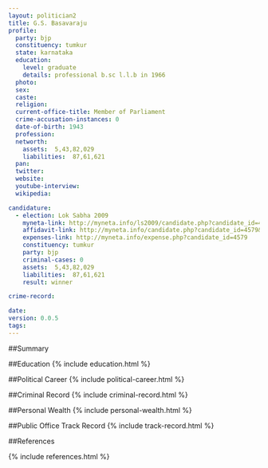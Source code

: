 ```yaml
---
layout: politician2
title: G.S. Basavaraju
profile: 
  party: bjp
  constituency: tumkur
  state: karnataka
  education: 
    level: graduate
    details: professional b.sc l.l.b in 1966
  photo: 
  sex: 
  caste: 
  religion: 
  current-office-title: Member of Parliament
  crime-accusation-instances: 0
  date-of-birth: 1943
  profession: 
  networth: 
    assets:  5,43,82,029
    liabilities:  87,61,621
  pan: 
  twitter: 
  website: 
  youtube-interview: 
  wikipedia: 

candidature: 
  - election: Lok Sabha 2009
    myneta-link: http://myneta.info/ls2009/candidate.php?candidate_id=4579
    affidavit-link: http://myneta.info/candidate.php?candidate_id=4579&scan=original
    expenses-link: http://myneta.info/expense.php?candidate_id=4579
    constituency: tumkur 
    party: bjp
    criminal-cases: 0
    assets:  5,43,82,029
    liabilities:  87,61,621
    result: winner 

crime-record: 

date: 
version: 0.0.5
tags: 
---
```

##Summary


##Education
{% include education.html %}


##Political Career
{% include political-career.html %}


##Criminal Record
{% include criminal-record.html %}


##Personal Wealth
{% include personal-wealth.html %}


##Public Office Track Record
{% include track-record.html %}


##References


{% include references.html %}